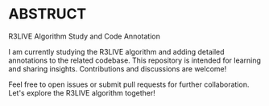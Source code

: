 # ABSTRUCT
R3LIVE Algorithm Study and Code Annotation

I am currently studying the R3LIVE algorithm and adding detailed annotations to the related codebase. This repository is intended for learning and sharing insights. Contributions and discussions are welcome!

Feel free to open issues or submit pull requests for further collaboration. Let's explore the R3LIVE algorithm together!